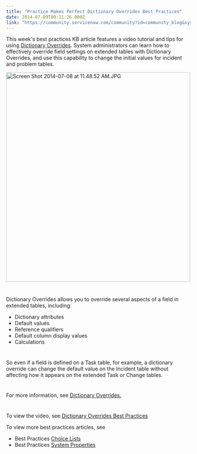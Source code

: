 ```yaml
---
title: "Practice Makes Perfect Dictionary Overrides Best Practices"
date: 2014-07-09T00:11:26.000Z
link: "https://community.servicenow.com/community?id=community_blog&sys_id=269d6e69dbd0dbc01dcaf3231f961957"
---
```

<p>This week's best practices KB article features a video tutorial and tips for using <a title="k-external-small" class="jive-link-external-small" href="https://hi.service-now.com/kb_view.do?sysparm_article=KB0538794&amp;ni.dependent.topic=kb_knowledge.category&amp;prd_chk=64d4111a85ef0500f6596ad46389742a&amp;sysparm_category=&amp;sysparm_ck=40cf90216f79e9002f250bae9f3ee4f4988f0ce6dc0a77e7acdcd2622d906fe34f8f36f5&amp;sysparm_nameofstack=&amp;sysparm_product=b7b4111a85ef0500f6596ad463897423%2C64d4111a85ef0500f6596ad46389742a&amp;sysparm_search=Best+Practices+Dictionary+Overrides&amp;sysparm_topic=" rel="nofollow" target="_blank">Dictionary Overrides</a>. System administrators can learn how to effectively override field settings on extended tables with Dictionary Overrides, and use this capability to change the initial values for incident and problem tables.</p><p><a _jive_internal="true" href="/servlet/JiveServlet/showImage/38-3232-11613/Screen Shot 2014-07-08 at 11.48.52 AM.JPG"><img  alt="Screen Shot 2014-07-08 at 11.48.52 AM.JPG" class="image-0 jive-image" height="570" src="d18ff4c6db909f048c8ef4621f9619d0.iix" style="height: 570px; width: 501.637px;" width="502"/></a></p><p style="min-height: 8pt; height: 8pt; padding: 0px;">  </p><p>Dictionary Overrides allows you to override several aspects of a field in extended tables, including:</p><ul><li>Dictionary attributes</li><li>Default values</li><li>Reference qualifiers</li><li>Default column display values</li><li>Calculations</li></ul><p style="min-height: 8pt; height: 8pt; padding: 0px;">  </p><p>So even if a field is defined on a Task table, for example, a dictionary override can change the default value on the Incident table without affecting how it appears on the extended Task or Change tables.</p><p style="min-height: 8pt; height: 8pt; padding: 0px;">  </p><p>For more information, see <a title="k-external-small" class="jive-link-external-small" href="http://wiki.servicenow.com/index.php?title=Main_Page" rel="nofollow" target="_blank">Dictionary Overrides.</a></p><p style="min-height: 8pt; height: 8pt; padding: 0px;">  </p><p>To view the video, see <a title="" _jive_internal="true" data-containerid="2927" data-containertype="37" data-objectid="3018" data-objecttype="38" href="/community?id=community_blog&sys_id=757d2269dbd0dbc01dcaf3231f961916">Dictionary Overrides Best Practices</a></p><p>To view more best practices articles, see</p><ul><li>Best Practices <a title="k-external-small" class="jive-link-external-small" href="https://hi.service-now.com/kb_view.do?sysparm_article=KB0538947&amp;ni.dependent.topic=kb_knowledge.category&amp;prd_chk=64d4111a85ef0500f6596ad46389742a&amp;sysparm_category=&amp;sysparm_ck=30fda0176f2da1002f250bae9f3ee46d2df37fc538a1cd409cabab5ee0039c93beaee72d&amp;sysparm_nameofstack=&amp;sysparm_product=b7b4111a85ef0500f6596ad463897423%2C64d4111a85ef0500f6596ad46389742a&amp;sysparm_search=Best+Practices+Choice+Lists&amp;sysparm_topic=" rel="nofollow" target="_blank">Choice Lists</a></li><li>Best Practices <a title="k-external-small" class="jive-link-external-small" href="https://hi.service-now.com/kb_view.do?sysparm_article=KB0538866&amp;ni.dependent.topic=kb_knowledge.category&amp;prd_chk=64d4111a85ef0500f6596ad46389742a&amp;sysparm_category=&amp;sysparm_ck=f987b3996fb1e9002f250bae9f3ee4c2523a9301e05845102b12af970926354d7ca8fc17&amp;sysparm_nameofstack=&amp;sysparm_product=b7b4111a85ef0500f6596ad463897423%2C64d4111a85ef0500f6596ad46389742a&amp;sysparm_search=Best+Practices+System+Properties&amp;sysparm_topic=" rel="nofollow" target="_blank">System Properties</a></li></ul>